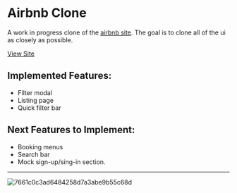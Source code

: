 # Airbnb Clone

A work in progress clone of the [airbnb site](https://www.airbnb.com/). The goal is to clone all of the ui as closely as possible. 

[View Site](https://philip-clark.github.io/airbnb-clone/)

## Implemented Features:
- Filter modal
- Listing page
- Quick filter bar

## Next Features to Implement:
- Booking menus
- Search bar 
- Mock sign-up/sing-in section.


<hr>


![7661c0c3ad6484258d7a3abe9b55c68d](https://user-images.githubusercontent.com/56705400/227416333-ad7952f4-ee32-4f59-b081-03dcd13df8fd.jpg)




